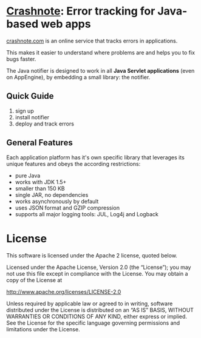 # [Crashnote](http://crashnote.com#java): Error tracking for Java-based web apps

[crashnote.com](http://crashnote.com#java) is an online service that tracks errors in applications.

This makes it easier to understand where problems are and helps you to fix bugs faster.

The Java notifier is designed to work in all **Java Servlet applications** (even on AppEngine), by embedding a small library: the notifier.


## Quick Guide

1. sign up
2. install notifier
3. deploy and track errors


## General Features

Each application platform has it's own specific library that leverages its unique features and
obeys the according restrictions:

- pure Java
- works with JDK 1.5+
- smaller than 150 KB
- single JAR, no dependencies
- works asynchronously by default
- uses JSON format and GZIP compression
- supports all major logging tools: JUL, Log4j and Logback


# License

This software is licensed under the Apache 2 license, quoted below.

Licensed under the Apache License, Version 2.0 (the “License”); you may not
use this file except in compliance with the License. You may obtain a copy of
the License at

http://www.apache.org/licenses/LICENSE-2.0

Unless required by applicable law or agreed to in writing, software
distributed under the License is distributed on an “AS IS” BASIS, WITHOUT
WARRANTIES OR CONDITIONS OF ANY KIND, either express or implied. See the
License for the specific language governing permissions and limitations under
the License.
